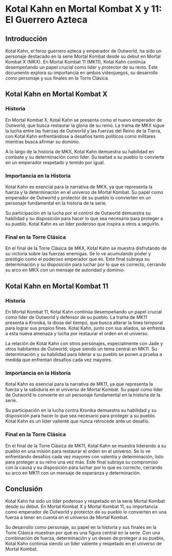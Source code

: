 # Kotal Kahn en Mortal Kombat X y 11: El Guerrero Azteca

## Introducción

Kotal Kahn, el feroz guerrero azteca y emperador de Outworld, ha sido un personaje destacado en la serie Mortal Kombat desde su debut en Mortal Kombat X (MKX). En Mortal Kombat 11 (MK11), Kotal Kahn continúa desempeñando un papel crucial como líder y protector de su reino. Este documento explora su importancia en ambos videojuegos, su desarrollo como personaje y sus finales en la Torre Clásica.

## Kotal Kahn en Mortal Kombat X

### Historia

En Mortal Kombat X, Kotal Kahn se presenta como el nuevo emperador de Outworld, que busca restaurar la gloria de su reino. La trama de MKX sigue la lucha entre las fuerzas de Outworld y las fuerzas del Reino de la Tierra, con Kotal Kahn enfrentándose a desafíos tanto políticos como militares mientras busca afirmar su dominio.

A lo largo de la historia de MKX, Kotal Kahn demuestra su habilidad en combate y su determinación como líder. Su lealtad a su pueblo lo convierte en un emperador respetado y temido por igual.

### Importancia en la Historia

Kotal Kahn es esencial para la narrativa de MKX, ya que representa la fuerza y la determinación en el universo de Mortal Kombat. Su papel como emperador de Outworld y protector de su pueblo lo convierten en un personaje fundamental en la historia de la serie.

Su participación en la lucha por el control de Outworld demuestra su habilidad y su disposición para hacer lo que sea necesario para proteger a su pueblo. Kotal Kahn es un líder poderoso que inspira a otros a seguirlo.

### Final en la Torre Clásica

En el final de la Torre Clásica de MKX, Kotal Kahn se muestra disfrutando de su victoria sobre las fuerzas enemigas. Se lo ve acumulando poder y prestigio como el poderoso emperador que es. Este final subraya su determinación y su disposición para luchar por lo que es correcto, cerrando su arco en MKX con un mensaje de autoridad y dominio.

## Kotal Kahn en Mortal Kombat 11

### Historia

En Mortal Kombat 11, Kotal Kahn continúa desempeñando un papel crucial como líder de Outworld y defensor de su pueblo. La trama de MK11 presenta a Kronika, la diosa del tiempo, que busca alterar la línea temporal para lograr sus propios fines. Kotal Kahn, junto con sus aliados, se enfrenta a esta nueva amenaza y lucha por restaurar el orden en el universo.

La relación de Kotal Kahn con otros personajes, especialmente con Jade y otros habitantes de Outworld, sigue siendo un tema central en MK11. Su determinación y su habilidad para liderar a su pueblo se ponen a prueba a medida que enfrentan desafíos cada vez mayores.

### Importancia en la Historia

Kotal Kahn es esencial para la narrativa de MK11, ya que representa la fuerza y la sabiduría en el universo de Mortal Kombat. Su papel como líder de Outworld lo convierte en un personaje fundamental en la historia de la serie.

Su participación en la lucha contra Kronika demuestra su habilidad y su disposición para hacer lo que sea necesario para proteger a su pueblo. Kotal Kahn es un líder valiente que nunca retrocede ante un desafío.

### Final en la Torre Clásica

En el final de la Torre Clásica de MK11, Kotal Kahn se muestra liderando a su pueblo en una misión para restaurar el orden en el universo. Se lo ve enfrentando desafíos cada vez mayores con valentía y determinación, listo para proteger a su reino una vez más. Este final subraya su compromiso con la causa y su disposición para luchar por lo que es correcto, cerrando su arco en MK11 con un mensaje de esperanza y determinación.

## Conclusión

Kotal Kahn ha sido un líder poderoso y respetado en la serie Mortal Kombat desde su debut. En Mortal Kombat X y Mortal Kombat 11, su importancia como emperador de Outworld y protector de su pueblo lo convierten en una fuerza a tener en cuenta en el universo de Mortal Kombat.

Su desarrollo como personaje, su papel en la historia y sus finales en la Torre Clásica muestran por qué es una figura central en la serie. Con una combinación de fuerza, determinación y un deseo de proteger a su pueblo, Kotal Kahn continúa siendo un líder valiente y respetado en el universo de Mortal Kombat.